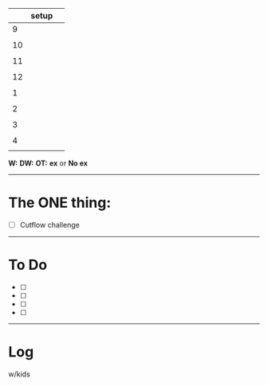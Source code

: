
|     | setup |     |
| --- | ----- | --- |
| 9   |       |     |
|     |       |     |
| 10  |       |     |
|     |       |     |
| 11  |       |     |
|     |       |     |
| 12  |       |     |
|     |       |     |
| 1   |       |     |
|     |       |     |
| 2   |       |     |
|     |       |     |
| 3   |       |     |
|     |       |     |
| 4   |       |     |
|     |       |     |

**W:**
**DW:**
**OT:**
**ex** or **No ex**

---
# The ONE thing: 
- [ ] Cutflow challenge

---
# To Do

- [ ] 
- [ ] 
- [ ] 
- [ ] 

---

# Log

w/kids